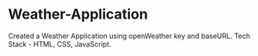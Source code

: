 # Weather-Application

Created a Weather Application using openWeather key and baseURL.
Tech Stack - HTML, CSS, JavaScript.
